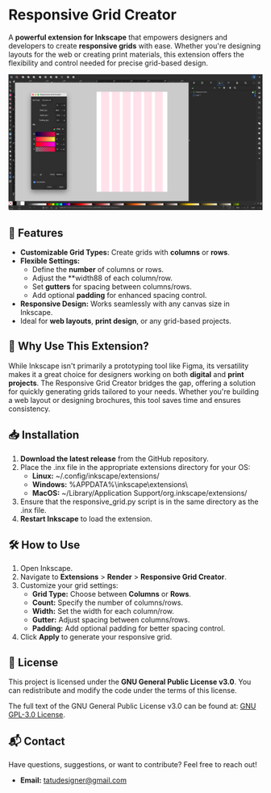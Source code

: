 # Responsive Grid Creator

A **powerful extension for Inkscape** that empowers designers and developers to create **responsive grids** with ease. Whether you're designing layouts for the web or creating print materials, this extension offers the flexibility and control needed for precise grid-based design.

<img src="./REFERENCES/image1.png" width="800" alt="Responsive Grid Creator Preview">


## 🌟 Features

- **Customizable Grid Types:** Create grids with **columns** or **rows**.
- **Flexible Settings:**
  - Define the **number** of columns or rows.
  - Adjust the **width88 of each column/row.
  - Set **gutters** for spacing between columns/rows.
  - Add optional **padding** for enhanced spacing control.
- **Responsive Design:** Works seamlessly with any canvas size in Inkscape.
- Ideal for **web layouts**, **print design**, or any grid-based projects.


## 🚀 Why Use This Extension?

While Inkscape isn't primarily a prototyping tool like Figma, its versatility makes it a great choice for designers working on both **digital** and **print projects**. The Responsive Grid Creator bridges the gap, offering a solution for quickly generating grids tailored to your needs. Whether you're building a web layout or designing brochures, this tool saves time and ensures consistency.


## 📥 Installation

1. **Download the latest release** from the GitHub repository.
2. Place the .inx file in the appropriate extensions directory for your OS:
    - **Linux:** ~/.config/inkscape/extensions/
    - **Windows:** %APPDATA%\inkscape\extensions\
    - **MacOS:** ~/Library/Application Support/org.inkscape/extensions/
3. Ensure that the responsive_grid.py script is in the same directory as the .inx file.
4. **Restart Inkscape** to load the extension.

  
## 🛠️ How to Use

1. Open Inkscape.
2. Navigate to **Extensions** > **Render** > **Responsive Grid Creator**.
3. Customize your grid settings:
    - **Grid Type:** Choose between **Columns** or **Rows**.
    - **Count:** Specify the number of columns/rows.
    - **Width:** Set the width for each column/row.
    - **Gutter:** Adjust spacing between columns/rows.
    - **Padding:** Add optional padding for better spacing control.
4. Click **Apply** to generate your responsive grid.


## 📝 License

This project is licensed under the **GNU General Public License v3.0**. You can redistribute and modify the code under the terms of this license.

The full text of the GNU General Public License v3.0 can be found at: [GNU GPL-3.0 License](https://www.gnu.org/licenses/gpl-3.0.html).


## 📬 Contact

Have questions, suggestions, or want to contribute? Feel free to reach out!
- **Email:** tatudesigner@gmail.com
